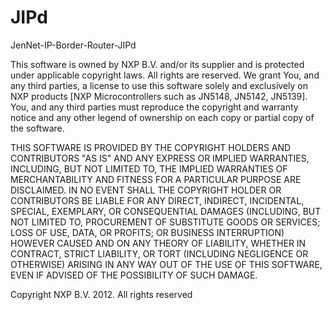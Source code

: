 JIPd
====

JenNet-IP-Border-Router-JIPd

This software is owned by NXP B.V. and/or its supplier and is protected under applicable copyright laws. All rights are reserved. We grant You, and any third parties, a license to use this software solely and exclusively on NXP products [NXP Microcontrollers such as JN5148, JN5142, JN5139]. You, and any third parties must reproduce the copyright and warranty notice and any other legend of ownership on each copy or partial copy of the software.

THIS SOFTWARE IS PROVIDED BY THE COPYRIGHT HOLDERS AND CONTRIBUTORS "AS IS" AND ANY EXPRESS OR IMPLIED WARRANTIES, INCLUDING, BUT NOT LIMITED TO, THE IMPLIED WARRANTIES OF MERCHANTABILITY AND FITNESS FOR A PARTICULAR PURPOSE ARE DISCLAIMED. IN NO EVENT SHALL THE COPYRIGHT HOLDER OR CONTRIBUTORS BE LIABLE FOR ANY DIRECT, INDIRECT, INCIDENTAL, SPECIAL, EXEMPLARY, OR CONSEQUENTIAL DAMAGES (INCLUDING, BUT NOT LIMITED TO, PROCUREMENT OF SUBSTITUTE GOODS OR SERVICES; LOSS OF USE, DATA,
OR PROFITS; OR BUSINESS INTERRUPTION) HOWEVER CAUSED AND ON ANY THEORY OF LIABILITY, WHETHER IN CONTRACT, STRICT LIABILITY, OR TORT (INCLUDING NEGLIGENCE OR OTHERWISE) ARISING IN ANY WAY OUT OF THE USE OF THIS SOFTWARE, EVEN IF ADVISED OF THE POSSIBILITY OF SUCH DAMAGE.

Copyright NXP B.V. 2012. All rights reserved
